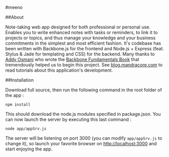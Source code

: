 #meeno

##About

Note-taking web app designed for both professional or personal use. Enables you to write enhanced notes with tasks or reminders, to link it to projects or topics, and thus manage your knowledge and your business commitments in the simplest and most efficient fashion.
It's codebase has been written with Backbone.js for the frontend and Node.js + Express (feat. Stylus & Jade for templating and CSS) for the backend.
Many thanks to [Addy Osmani](https://github.com/addyosmani) who wrote the [Backbone Fundamentals Book](https://github.com/addyosmani/backbone-fundamentals) that tremendously helped us to begin this project.
See [blog.mandracore.com](http://blog.mandracore.com) to read tutorials about this application's development.

##Installation

Download full source, then run the following command in the root folder of the app :
````
npm install
````
This should download the node.js modules specified in package.json.
You can now launch the server by executing this last command :
````
node app/appSrv.js
````
The server will be listening on port 3000 (you can modify `app/appSrv.js` to change it), so launch your favorite browser on [http://localhost:3000](http://localhost:3000) and start enjoying the app.